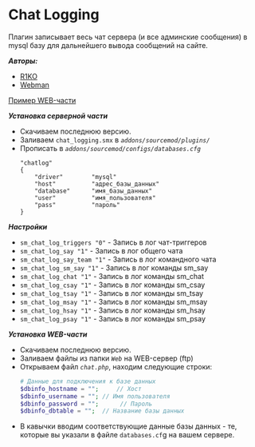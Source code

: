 # Chat Logging

Плагин записывает весь чат сервера (и все админские сообщения) в mysql базу для дальнейшего вывода сообщений на сайте.

***Авторы:***
* [R1KO](http://hlmod.ru/members/r1ko.35068/)
* [Webman](http://hlmod.ru/members/webman.43023/)

[Пример WEB-части](http://m4us.ru/chat.php)

***Установка серверной части***
- Скачиваем последнюю версию.
- Заливаем `chat_logging.smx` в *`addons/sourcemod/plugins/`*
- Прописать в *`addons/sourcemod/configs/databases.cfg`*
    ```
    "chatlog"
    {
    	"driver"		"mysql"
    	"host"			"адрес_базы_данных"
    	"database"		"имя_базы_данных"
    	"user"			"имя_пользователя"
    	"pass"			"пароль"
    }
    ```

***Настройки***
- `sm_chat_log_triggers "0"` - Запись в лог чат-триггеров
- `sm_chat_log_say "1"` - Запись в лог общего чата
- `sm_chat_log_say_team "1"` - Запись в лог командного чата
- `sm_chat_log_sm_say "1"` - Запись в лог команды sm_say
- `sm_chat_log_chat "1"` - Запись в лог команды sm_chat
- `sm_chat_log_csay "1"` - Запись в лог команды sm_csay
- `sm_chat_log_tsay "1"` - Запись в лог команды sm_tsay
- `sm_chat_log_msay "1"` - Запись в лог команды sm_msay
- `sm_chat_log_hsay "1"` - Запись в лог команды sm_hsay
- `sm_chat_log_psay "1"` - Запись в лог команды sm_psay

***Установка WEB-части***
- Скачиваем последнюю версию.
- Заливаем файлы из папки *`Web`* на WEB-сервер (ftp)
- Открываем файл *`chat.php`*, находим следующие строки:
    ```php
    # Данные для подключения к базе данных
    $dbinfo_hostname = "";     // Хост
    $dbinfo_username = ""; // Имя пользователя
    $dbinfo_password = "";      // Пароль
    $dbinfo_dbtable = "";  // Название базы данных
    ```
- В кавычки вводим соответствующие данные базы данных - те, которые вы указали в файле `databases.cf`g на вашем сервере.
